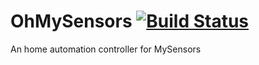 # OhMySensors [![Build Status](https://travis-ci.org/marvinroger/OhMySensors.svg)](https://travis-ci.org/marvinroger/OhMySensors)

An home automation controller for MySensors

